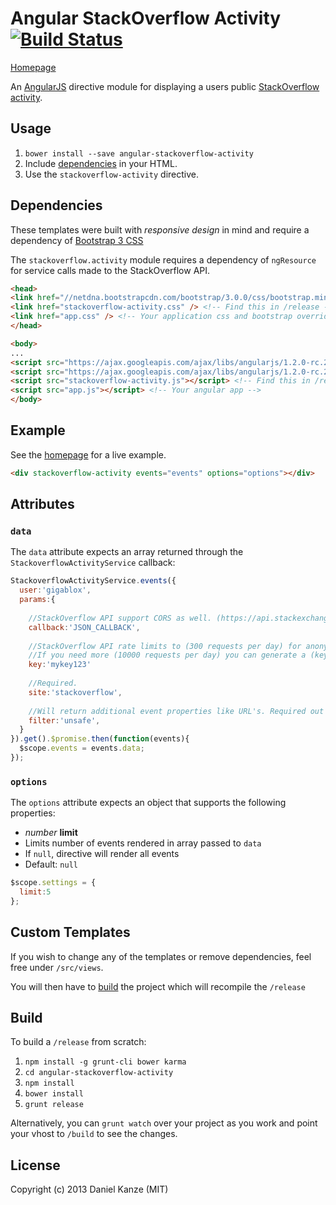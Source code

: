 # Angular StackOverflow Activity [![Build Status](https://travis-ci.org/gigablox/angular-stackoverflow-activity.png)](https://travis-ci.org/gigablox/angular-stackoverflow-activity)

[Homepage](http://gigablox.github.io/angular-stackoverflow-activity/)

An [AngularJS](http://angularjs.org/) directive module for displaying a users public [StackOverflow activity](https://api.stackexchange.com/docs/timeline-on-users).

## Usage

1. `bower install --save angular-stackoverflow-activity`
2. Include [dependencies](#dependencies) in your HTML.
3. Use the `stackoverflow-activity` directive.

## Dependencies

These templates were built with *responsive design* in mind and require a dependency of [Bootstrap 3 CSS](http://netdna.bootstrapcdn.com/bootstrap/3.0.0/css/bootstrap.min.css)

The `stackoverflow.activity` module requires a dependency of `ngResource` for service calls made to the StackOverflow API.

```html
<head>
<link href="//netdna.bootstrapcdn.com/bootstrap/3.0.0/css/bootstrap.min.css" />
<link href="stackoverflow-activity.css" /> <!-- Find this in /release -->
<link href="app.css" /> <!-- Your application css and bootstrap overrides -->
</head>

<body>
...
<script src="https://ajax.googleapis.com/ajax/libs/angularjs/1.2.0-rc.2/angular.min.js"></script>
<script src="https://ajax.googleapis.com/ajax/libs/angularjs/1.2.0-rc.2/angular-resource.min.js"></script>
<script src="stackoverflow-activity.js"></script> <!-- Find this in /release -->
<script src="app.js"></script> <!-- Your angular app -->
</body>
```


## Example

See the [homepage](http://gigablox.github.io/angular-stackoverflow-activity/) for a live example.

```html
<div stackoverflow-activity events="events" options="options"></div>
```

## Attributes

### `data`

The `data` attribute expects an array returned through the `StackoverflowActivityService` callback:

```js
StackoverflowActivityService.events({
  user:'gigablox',
  params:{
    
    //StackOverflow API support CORS as well. (https://api.stackexchange.com/docs)
    callback:'JSON_CALLBACK', 
    
    //StackOverflow API rate limits to (300 requests per day) for anonymous requests. (https://api.stackexchange.com/docs/throttle)
    //If you need more (10000 requests per day) you can generate a (key) for your app and is safe for client side code. (http://stackapps.com/apps/oauth/register)
    key:'mykey123'
    
    //Required.
    site:'stackoverflow',
    
    //Will return additional event properties like URL's. Required out of the box, but you can always customize templates to your liking to remove this dependency.
    filter:'unsafe',
  }
}).get().$promise.then(function(events){
  $scope.events = events.data;
});
```

### `options`

The `options` attribute expects an object that supports the following properties:

- *number* **limit**
 - Limits number of events rendered in array passed to `data`
 - If `null`, directive will render all events
  - Default: `null`

```js
$scope.settings = {
  limit:5
};
```

## Custom Templates

If you wish to change any of the templates or remove dependencies, feel free under `/src/views`.

You will then have to [build](#build) the project which will recompile the `/release`

## Build

To build a `/release` from scratch:

1. `npm install -g grunt-cli bower karma`
2. `cd angular-stackoverflow-activity`
3. `npm install`
4. `bower install`
5. `grunt release`

Alternatively, you can `grunt watch` over your project as you work and point your vhost to `/build` to see the changes.

## License

Copyright (c) 2013 Daniel Kanze (MIT)
